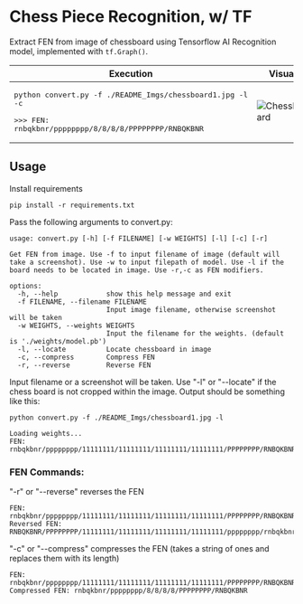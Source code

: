 # Chess Piece Recognition, w/ TF
Extract FEN from image of chessboard using Tensorflow AI Recognition model, implemented with ```tf.Graph()```.


| Execution  | Visual |
| ------------- | ------------- |
| <pre>python convert.py -f ./README_Imgs/chessboard1.jpg -l -c<br><br>>>> FEN: rnbqkbnr/pppppppp/8/8/8/8/PPPPPPPP/RNBQKBNR</pre>  | ![Chessboard](./README_Imgs/chessboardNotated.jpg?raw=true "Title")  |

## Usage

Install requirements
```
pip install -r requirements.txt
```
Pass the following arguments to convert.py:
```
usage: convert.py [-h] [-f FILENAME] [-w WEIGHTS] [-l] [-c] [-r]

Get FEN from image. Use -f to input filename of image (default will take a screenshot). Use -w to input filepath of model. Use -l if the board needs to be located in image. Use -r,-c as FEN modifiers.

options:
  -h, --help            show this help message and exit
  -f FILENAME, --filename FILENAME
                        Input image filename, otherwise screenshot will be taken
  -w WEIGHTS, --weights WEIGHTS
                        Input the filename for the weights. (default is './weights/model.pb')
  -l, --locate          Locate chessboard in image
  -c, --compress        Compress FEN
  -r, --reverse         Reverse FEN
```
Input filename or a screenshot will be taken. Use "-l" or "--locate" if the chess board is not cropped within the image. Output should be something like this:
```
python convert.py -f ./README_Imgs/chessboard1.jpg -l

Loading weights...
FEN: rnbqkbnr/pppppppp/11111111/11111111/11111111/11111111/PPPPPPPP/RNBQKBNR
```
### FEN Commands:
"-r" or "--reverse" reverses the FEN
```
FEN: rnbqkbnr/pppppppp/11111111/11111111/11111111/11111111/PPPPPPPP/RNBQKBNR
Reversed FEN: RNBQKBNR/PPPPPPPP/11111111/11111111/11111111/11111111/pppppppp/rnbqkbnr
```
"-c" or "--compress" compresses the FEN (takes a string of ones and replaces them with its length)
```
FEN: rnbqkbnr/pppppppp/11111111/11111111/11111111/11111111/PPPPPPPP/RNBQKBNR
Compressed FEN: rnbqkbnr/pppppppp/8/8/8/8/PPPPPPPP/RNBQKBNR
```
